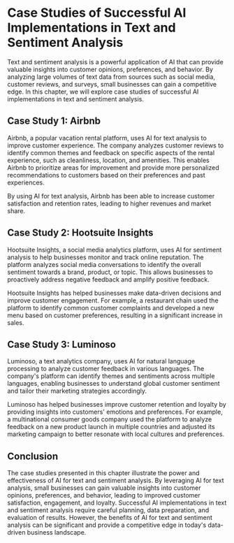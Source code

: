 Case Studies of Successful AI Implementations in Text and Sentiment Analysis
=================================================================================================================================

Text and sentiment analysis is a powerful application of AI that can provide valuable insights into customer opinions, preferences, and behavior. By analyzing large volumes of text data from sources such as social media, customer reviews, and surveys, small businesses can gain a competitive edge. In this chapter, we will explore case studies of successful AI implementations in text and sentiment analysis.

Case Study 1: Airbnb
--------------------

Airbnb, a popular vacation rental platform, uses AI for text analysis to improve customer experience. The company analyzes customer reviews to identify common themes and feedback on specific aspects of the rental experience, such as cleanliness, location, and amenities. This enables Airbnb to prioritize areas for improvement and provide more personalized recommendations to customers based on their preferences and past experiences.

By using AI for text analysis, Airbnb has been able to increase customer satisfaction and retention rates, leading to higher revenues and market share.

Case Study 2: Hootsuite Insights
--------------------------------

Hootsuite Insights, a social media analytics platform, uses AI for sentiment analysis to help businesses monitor and track online reputation. The platform analyzes social media conversations to identify the overall sentiment towards a brand, product, or topic. This allows businesses to proactively address negative feedback and amplify positive feedback.

Hootsuite Insights has helped businesses make data-driven decisions and improve customer engagement. For example, a restaurant chain used the platform to identify common customer complaints and developed a new menu based on customer preferences, resulting in a significant increase in sales.

Case Study 3: Luminoso
----------------------

Luminoso, a text analytics company, uses AI for natural language processing to analyze customer feedback in various languages. The company's platform can identify themes and sentiments across multiple languages, enabling businesses to understand global customer sentiment and tailor their marketing strategies accordingly.

Luminoso has helped businesses improve customer retention and loyalty by providing insights into customers' emotions and preferences. For example, a multinational consumer goods company used the platform to analyze feedback on a new product launch in multiple countries and adjusted its marketing campaign to better resonate with local cultures and preferences.

Conclusion
----------

The case studies presented in this chapter illustrate the power and effectiveness of AI for text and sentiment analysis. By leveraging AI for text analysis, small businesses can gain valuable insights into customer opinions, preferences, and behavior, leading to improved customer satisfaction, engagement, and loyalty. Successful AI implementations in text and sentiment analysis require careful planning, data preparation, and evaluation of results. However, the benefits of AI for text and sentiment analysis can be significant and provide a competitive edge in today's data-driven business landscape.
